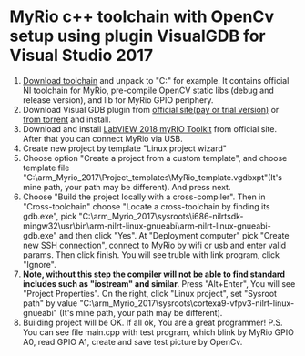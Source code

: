 # MyRio c++ toolchain with OpenCv setup using plugin VisualGDB for Visual Studio 2017
1. [Download toolchain](https://yadi.sk/d/SXJelTVlKoA0qQ) and unpack to "C:\" for example. It contains official NI toolchain for MyRio, pre-compile OpenCV static libs (debug and release version), and lib for MyRio GPIO periphery.
2. Download Visual GDB plugin from [official site(pay or trial version)](https://visualgdb.com/download/) or [from torrent](http://newtracker.icu/viewtopic.php?t=5674513) and install.
3. Download and install [LabVIEW 2018 myRIO Toolkit](https://visualgdb.com/download/) from official site. After that you can connect MyRio via USB.
4. Create new project by template "Linux project wizard"
5. Choose option "Create a project from a custom template", and choose template file "C:\arm_Myrio_2017\Project_templates\MyRio_template.vgdbxpt"(It's mine path, your path may be different). And press next.
6. Choose "Build the project locally with a cross-compiler". Then in "Cross-toolchain" choose "Locate a cross-toolchain by finding its gdb.exe", pick "C:\arm_Myrio_2017\sysroots\i686-nilrtsdk-mingw32\usr\bin\arm-nilrt-linux-gnueabi\arm-nilrt-linux-gnueabi-gdb.exe" and then click "Yes". At "Deployment computer" pick "Create new SSH connection", connect to MyRio by wifi or usb and enter valid params. Then click finish. You will see truble with link program, click "Ignore".
7. **Note, without this step the compiler will not be able to find standard includes such as "iostream" and similar.** Press "Alt+Enter", You will see "Project Properties". On the right, click "Linux project", set "Sysroot path" by value "C:\arm_Myrio_2017\sysroots\cortexa9-vfpv3-nilrt-linux-gnueabi" (It's mine path, your path may be different).
8. Building project will be OK. If all ok, You are a great programmer!
P.S. You can see file main.cpp with test program, which blink by MyRio GPIO A0, read GPIO A1, create and save test picture by OpenCv.  
